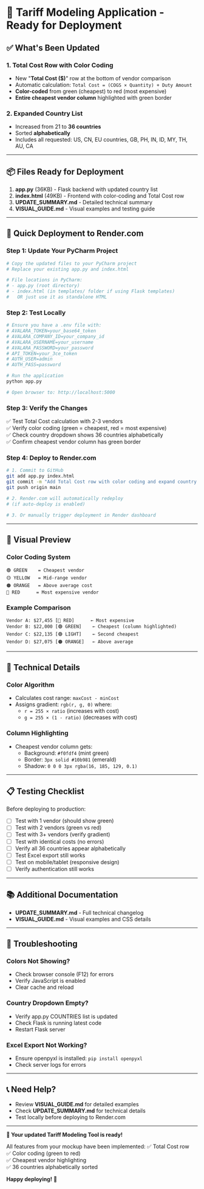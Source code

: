 # 🎯 Tariff Modeling Application - Ready for Deployment

## ✅ What's Been Updated

### 1. **Total Cost Row with Color Coding**
   - New "**Total Cost ($)**" row at the bottom of vendor comparison
   - Automatic calculation: `Total Cost = (COGS × Quantity) + Duty Amount`
   - **Color-coded** from green (cheapest) to red (most expensive)
   - **Entire cheapest vendor column** highlighted with green border

### 2. **Expanded Country List**
   - Increased from 21 to **36 countries**
   - Sorted **alphabetically**
   - Includes all requested: US, CN, EU countries, GB, PH, IN, ID, MY, TH, AU, CA

---

## 📦 Files Ready for Deployment

1. **app.py** (36KB) - Flask backend with updated country list
2. **index.html** (49KB) - Frontend with color-coding and Total Cost row
3. **UPDATE_SUMMARY.md** - Detailed technical summary
4. **VISUAL_GUIDE.md** - Visual examples and testing guide

---

## 🚀 Quick Deployment to Render.com

### Step 1: Update Your PyCharm Project
```bash
# Copy the updated files to your PyCharm project
# Replace your existing app.py and index.html

# File locations in PyCharm:
# - app.py (root directory)
# - index.html (in templates/ folder if using Flask templates)
#   OR just use it as standalone HTML
```

### Step 2: Test Locally
```bash
# Ensure you have a .env file with:
# AVALARA_TOKEN=your_base64_token
# AVALARA_COMPANY_ID=your_company_id
# AVALARA_USERNAME=your_username
# AVALARA_PASSWORD=your_password
# API_TOKEN=your_3ce_token
# AUTH_USER=admin
# AUTH_PASS=password

# Run the application
python app.py

# Open browser to: http://localhost:5000
```

### Step 3: Verify the Changes
✅ Test Total Cost calculation with 2-3 vendors  
✅ Verify color coding (green = cheapest, red = most expensive)  
✅ Check country dropdown shows 36 countries alphabetically  
✅ Confirm cheapest vendor column has green border  

### Step 4: Deploy to Render.com
```bash
# 1. Commit to GitHub
git add app.py index.html
git commit -m "Add Total Cost row with color coding and expand country list"
git push origin main

# 2. Render.com will automatically redeploy
# (if auto-deploy is enabled)

# 3. Or manually trigger deployment in Render dashboard
```

---

## 🎨 Visual Preview

### Color Coding System
```
🟢 GREEN    = Cheapest vendor
🟡 YELLOW   = Mid-range vendor
🟠 ORANGE   = Above average cost
🔴 RED      = Most expensive vendor
```

### Example Comparison
```
Vendor A: $27,455 [🔴 RED]      ← Most expensive
Vendor B: $22,000 [🟢 GREEN]    ← Cheapest (column highlighted)
Vendor C: $22,135 [🟢 LIGHT]    ← Second cheapest
Vendor D: $27,075 [🟠 ORANGE]   ← Above average
```

---

## 🔧 Technical Details

### Color Algorithm
- Calculates cost range: `maxCost - minCost`
- Assigns gradient: `rgb(r, g, 0)` where:
  - `r = 255 × ratio` (increases with cost)
  - `g = 255 × (1 - ratio)` (decreases with cost)

### Column Highlighting
- Cheapest vendor column gets:
  - Background: `#f0fdf4` (mint green)
  - Border: `3px solid #10b981` (emerald)
  - Shadow: `0 0 0 3px rgba(16, 185, 129, 0.1)`

---

## 📋 Testing Checklist

Before deploying to production:

- [ ] Test with 1 vendor (should show green)
- [ ] Test with 2 vendors (green vs red)
- [ ] Test with 3+ vendors (verify gradient)
- [ ] Test with identical costs (no errors)
- [ ] Verify all 36 countries appear alphabetically
- [ ] Test Excel export still works
- [ ] Test on mobile/tablet (responsive design)
- [ ] Verify authentication still works

---

## 📚 Additional Documentation

- **UPDATE_SUMMARY.md** - Full technical changelog
- **VISUAL_GUIDE.md** - Visual examples and CSS details

---

## 🐛 Troubleshooting

### Colors Not Showing?
- Check browser console (F12) for errors
- Verify JavaScript is enabled
- Clear cache and reload

### Country Dropdown Empty?
- Verify app.py COUNTRIES list is updated
- Check Flask is running latest code
- Restart Flask server

### Excel Export Not Working?
- Ensure openpyxl is installed: `pip install openpyxl`
- Check server logs for errors

---

## 📞 Need Help?

- Review **VISUAL_GUIDE.md** for detailed examples
- Check **UPDATE_SUMMARY.md** for technical details
- Test locally before deploying to Render.com

---

**🎉 Your updated Tariff Modeling Tool is ready!**

All features from your mockup have been implemented:
✅ Total Cost row  
✅ Color coding (green to red)  
✅ Cheapest vendor highlighting  
✅ 36 countries alphabetically sorted  

**Happy deploying!** 🚀